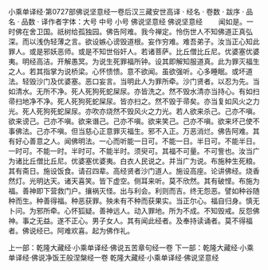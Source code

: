 小乘单译经·第0727部佛说坚意经一卷后汉三藏安世高译
· 经名 · 卷数 · 跋序
· 品名 · 品数 · 译作者字体：大号 中号 小号
佛说坚意经
佛说坚意经
　　闻如是。一时佛在舍卫国。祇树给孤独园。佛告阿难。我今禅定。怜伤世人不知佛道正真弘深。而以浅伪轻薄之言。欲设嫉心谤毁道根。妄作穷难。难吾弟子。汝当正心知此罪人。或是邪妖恶师。或是不知世俗奸人。若诸菩萨。比丘僧比丘尼。优婆塞优婆夷。明经高洁。开解愚冥。为说生死罪福所钟。设其即解知服道真。此为罪灭福生之人。若其指掌为说桥梁。心怀愦愦。意不欲闻。虽欲强听。心多睡眠。或坏道法。轻毁沙门及优婆塞。恶口妄言。当明此人为罪所牵。沙门贤者。以忍为先。当如清水。无所不净。死人死狗死蛇屎尿。亦皆洗之。然不毁水清亦当持心。有如扫帚扫地净不净。死人死狗死蛇屎尿。皆亦扫之。然不毁于帚矣。亦当复如风火之力光。死人死狗死蛇屎尿。亦吹亦烧然不毁风火之力光。若人欲来杀己。己亦不嗔。欲来谤己。己亦不嗔。欲来谮己。己亦不嗔。欲来笑己。己亦不嗔。欲来坏己使不事佛法。己亦不嗔。但当慈心正意罪灭福生。邪不入正。万恶消烂。佛告阿难。其有好心善意之人。闻佛明法。一心而听能一日可。不能一日。半日可。不能半日。一时可。不能一时。半时可。不能半时。须臾可。其福不可量。不可訾也。汝当广为诸比丘僧比丘尼。优婆塞优婆夷。白衣人民说之。并当广为说。布施种生死粮。其有斋日。施设饭食。请召四辈。高经贤者沙门道人。施设高座。论讲佛经。烧香然灯。光明达天。诸天喜笑。皆下虚空。侧耳来听。莫不欣然。其有破悭。布施为福。善神即下营救门户。攘祸灭怪。出与利会。利则而吉。终无怨恶。譬如种谷随种而生。种善得福。种恶获罪。殃未有不种而获果实。当正尔心。福自归身。慎无卜问。为邪所牵。心怀狐疑。善神远人。动入罪地。所为不成。不知毁戒。反怨佛神。事之无益。遂不正心。男子女人。其有闻此经者。及奉持读诵者。莫不得福者。佛说经已。阿难欢喜。起为佛作礼。

上一部：乾隆大藏经·小乘单译经·佛说五苦章句经一卷
下一部：乾隆大藏经·小乘单译经·佛说净饭王般涅槃经一卷
乾隆大藏经·小乘单译经·佛说坚意经